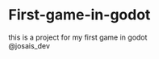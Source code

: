 # First-game-in-godot
this is a project for my first game in godot                                                                                                                                  
@josais_dev
